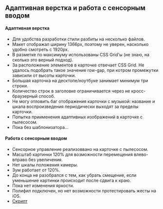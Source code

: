 ## Адаптивная верстка и работа с сенсорным вводом

#### Адаптивная верстка
- Для удобства разработки стили разбиты на несколько файлов.
- Макет отображал ширину 1366px, поэтому не уверен, насколько удобно смотреть с 1920px.
- В разметке по максимуму использованы CSS Grid'ы (не знаю, на сколько это верный подход).
- За расположение элементов в карточке отвечает CSS Grid. Не удалось подобрать такое значение
row-gap, при котром промежутки зависили от высоты карточки.
- Большая карточка на десктопе/ноутбуке занимает минимум три строки.
- Количество строк в заголовке ограничивается через не кросс-браузерный способ.
- Не могу отловить баг отображения карточки с музыкой: название и шкала воспроизведения периодически выходят за пределы карточки.
- Попытка приименения адаптивных изображений в карточке с пылесосом.
- Пока без шаблонизатора...

#### Работа с сенсорным вводом
- Сенсорное управление реализоввано на карточке с пылесосом.
- Масштаб картинки 120% для возможности перемещения влево-вправо без увеличения.
- Нет шкалы положения камеры.
- Зум работает от 120%.
- До конца не разобрался с тем, как убрать смещение, если уменьшение картинки происходит после сдвига к краю.
- Пока нет изменения яркости.
- Полифил подключен, но нет возможности протестировать жесты на iOS.
- [Cкрипт](./scripts/index.js)

